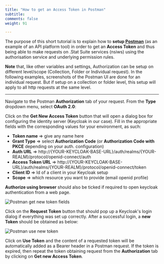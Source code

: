 ```yaml
---
title: "How to get an Access Token in Postman"
subtitle: 
comments: false
weight: 91

---
```


The purpose of this short tutorial is to explain how to **setup [Postman](https://www.postman.com/)** (as an example of an API platform tool) in order to get an **Access Token** and thus being able to make requests on .Stat Suite services (nsiws) using the authorisation service and underlying permission rules.

**Note** that, like other variables and settings, Authorization can be setup on different level/scope (Collection, Folder or Individual request). In the following examples, screenshots of the Postman UI are done for an individual request. But if setup on a collection or folder level, this setup will apply to all http requests at the same level.

---

Navigate to the Postman **Authorization** tab of your request. From the **Type** dropdown menu, select **OAuth 2.0**:

Click on the **Get New Access Token** button that will open a dialog box for configuring the identity server (Keycloak in our case). Fill in the appropriate fields with the corresponding values for your environment, as such:
* **Token name** => give any name here
* **Grant Type** => select **Authorization Code** (or **Authorization Code with PKCE** depending on your auth. configuration)
* **Auth URL** => http://{YOUR-KEYCLOAK-BASE-URL}/auth/realms/{YOUR-REALM}/protocol/openid-connect/auth
* **Access Token URL** => http://{YOUR-KEYCLOAK-BASE-URL}/auth/realms/{YOUR-REALM}/protocol/openid-connect/token
* **Client ID** => Id of a client in your Keycloak setup
* **Scope** => which resource you want to provide (email openid profile)

**Authorize using browser** should also be ticked if required to open keycloak authentication from a web page.

![Postman get new token fields](/dotstatsuite-documentation/images/postman-step1.png)

Click on the **Request Token** button that should pop up a Keycloak's login dialog if everything was set up correctly. After a successful login, a **new Token** should be obtained as below:

![Postman use new token](/dotstatsuite-documentation/images/postman-step3.png)

Click on **Use Token** and the content of a requested token will be automatically added as a Bearer header in a Postman request. If the token is expired, then repeat the token obtaining request from the **Authorization** tab by clicking on **Get new Access Token**.
